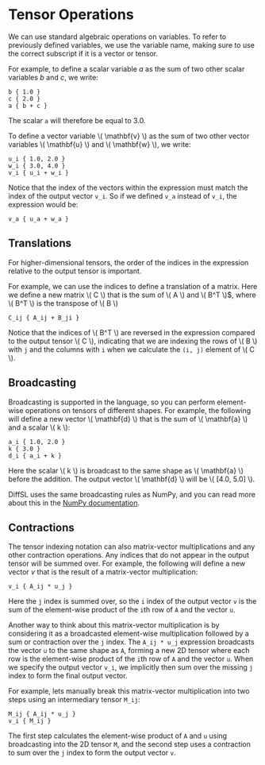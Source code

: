 # Tensor Operations

We can use standard algebraic operations on variables. To refer to previously
defined variables, we use the variable name, making sure to use the correct
subscript if it is a vector or tensor.

For example, to define a scalar variable $a$ as the sum of two other scalar
variables $b$ and $c$, we write:

```
b { 1.0 }
c { 2.0 }
a { b + c }
```

The scalar `a` will therefore be equal to 3.0.

To define a vector variable \\( \mathbf{v} \\) as the sum of two other vector
variables \\( \mathbf{u} \\) and \\( \mathbf{w} \\), we write:

```
u_i { 1.0, 2.0 }
w_i { 3.0, 4.0 }
v_i { u_i + w_i }
```

Notice that the index of the vectors within the expression must match the index of the output vector `v_i`.
So if we defined `v_a` instead of `v_i`, the expression would be:

```
v_a { u_a + w_a }
```

## Translations

For higher-dimensional tensors, the order of the indices in the expression relative to the output tensor is important.

For example, we can use the indices to define a translation of a matrix. Here we define a new matrix \\( C \\) that is the sum of \\( A \\) and \\( B^T \\)$,
where \\( B^T \\) is the transpose of \\( B \\)

```
C_ij { A_ij + B_ji }
```

Notice that the indices of \\( B^T \\) are reversed in the expression compared to the output tensor \\( C \\), indicating that we are indexing the rows of \\( B \\) with `j` and the columns with `i` when we calculate the `(i, j)` element of \\( C \\).

## Broadcasting

Broadcasting is supported in the language, so you can perform element-wise operations on tensors of different shapes. For example, the following will define a new vector \\( \mathbf{d} \\) that is the sum of \\( \mathbf{a} \\) and a scalar \\( k \\):

```
a_i { 1.0, 2.0 }
k { 3.0 }
d_i { a_i + k }
```

Here the scalar \\( k \\) is broadcast to the same shape as \\( \mathbf{a} \\) before the addition. The output vector \\( \mathbf{d} \\) will be \\( [4.0, 5.0] \\).

DiffSL uses the same broadcasting rules as NumPy, and you can read more about this in the [NumPy documentation](https://numpy.org/doc/stable/user/basics.broadcasting.html).

## Contractions

The tensor indexing notation can also matrix-vector multiplications and any other
contraction operations. Any indices that do not appear in the output tensor will be
summed over.  For example, the following will define a new vector $v$ that is
the result of a matrix-vector multiplication:

```
v_i { A_ij * u_j }
```

Here the `j` index is summed over, so the `i` index of the output vector `v` is the sum of the element-wise product of the `i`th row of `A` and the vector `u`.

Another way to think about this matrix-vector multiplication is by considering it as a broadcasted element-wise multiplication followed by a sum or contraction over the `j` index. 
The `A_ij * u_j` expression broadcasts the vector `u` to the same shape as `A`, forming a new 2D tensor where each row is the element-wise product of the `i`th row of `A` and the vector `u`.
When we specify the output vector `v_i`, we implicitly then sum over the missing `j` index to form the final output vector.

For example, lets manually break this matrix-vector multiplication into two steps using an intermediary tensor `M_ij`:

```
M_ij { A_ij * u_j }
v_i { M_ij }
```

The first step calculates the element-wise product of `A` and `u` using broadcasting into the 2D tensor `M`, and the second step uses a contraction to sum over the `j` index to form the output vector `v`.


